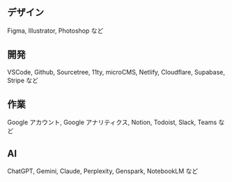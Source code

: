 ## デザイン

Figma, Illustrator, Photoshop など

## 開発

VSCode, Github, Sourcetree, 11ty, microCMS, Netlify, Cloudflare, Supabase, Stripe など

## 作業

Google アカウント, Google アナリティクス, Notion, Todoist, Slack, Teams など

## AI

ChatGPT, Gemini, Claude, Perplexity, Genspark, NotebookLM など
